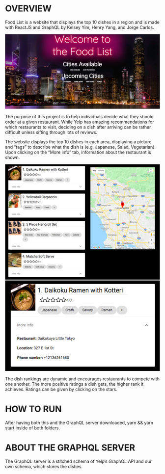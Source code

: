 # OVERVIEW

Food List is a website that displays the top 10 dishes in a region and is made with ReactJS and GraphQL by Kelsey Yim, Henry Yang, and Jorge Carlos.

![Main Page](/sc_1.png "Main Page")

The purpose of this project is to help individuals decide what they should order at a given restaurant. While Yelp has amazing recommendations for which restaurants to visit, deciding on a dish after arriving can be rather difficult unless sifting through lots of reviews.

The website displays the top 10 dishes in each area, displaying a picture and “tags” to describe what the dish is (e.g. Japanese, Salad, Vegetarian). Upon clicking on the “More info” tab, information about the restaurant is shown.

![List of Food](/sc_2.png "Food List")
![Expanded food list item](/sc_3.png "Expanded food list item")

The dish rankings are dynamic and encourages restaurants to compete with one another. The more positive ratings a dish gets, the higher rank it achieves. Ratings can be given by clicking on the stars.

# HOW TO RUN

After having both this and the GraphQL server downloaded, yarn && yarn start inside of both folders.

# ABOUT THE GRAPHQL SERVER

The GraphQL server is a stitched schema of Yelp’s GraphQL API and our own schema, which stores the dishes.
